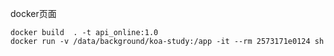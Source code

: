 
docker页面

```test
docker build  . -t api_online:1.0
docker run -v /data/background/koa-study:/app -it --rm 2573171e0124 sh
```